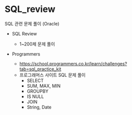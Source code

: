 # SQL_review
SQL 관련 문제 풀이 (Oracle)

* SQL Review 
  * 1~200제 문제 풀이

* Programmers
  * https://school.programmers.co.kr/learn/challenges?tab=sql_practice_kit
  * 프로그래머스 사이트 SQL 문제 풀이
    * SELECT
    * SUM, MAX, MIN
    * GROUPBY
    * IS NULL
    * JOIN
    * String, Date
